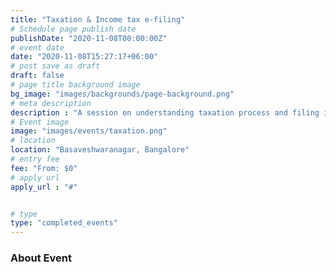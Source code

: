 ```yaml
---
title: "Taxation & Income tax e-filing"
# Schedule page publish date
publishDate: "2020-11-08T00:00:00Z"
# event date
date: "2020-11-08T15:27:17+06:00"
# post save as draft
draft: false
# page title background image
bg_image: "images/backgrounds/page-background.png"
# meta description
description : "A session on understanding taxation process and filing income tax"
# Event image
image: "images/events/taxation.png"
# location
location: "Basaveshwaranagar, Bangalore"
# entry fee
fee: "From: $0"
# apply url
apply_url : "#"


# type
type: "completed_events"
---
```


### About Event
